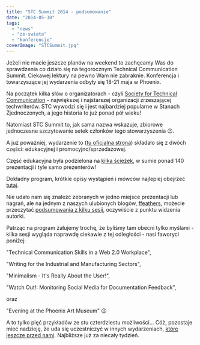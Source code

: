 ```yaml
---
title: "STC Summit 2014 - podsumowanie"
date: "2014-05-30"
tags:
  - "news"
  - "ze-swiata"
  - "konferencje"
coverImage: "STCSummit.jpg"
---
```


Jeżeli nie macie jeszcze planów na weekend to zachęcamy Was do sprawdzenia co
działo się na tegorocznym Technical Communication Summit. Ciekawej lektury na
pewno Wam nie zabraknie. Konferencja i towarzyszące jej wydarzenia odbyły się
18-21 maja w Phoenix.

Na początek kilka słów o organizatorach - czyli
[Society for Technical Communication](http://stc.org/) - największej i
najstarszej organizacji zrzeszającej techwriterów. STC wywodzi się i jest
najbardziej popularne w Stanach Zjednoczonych, a jego historia to już ponad pół
wieku!

Natomiast STC Summit to, jak sama nazwa wskazuje, zbiorowe jednoczesne
szczytowanie setek członków tego stowarzyszenia 😉.

A już poważniej, wydarzenie to ([tu oficjalna strona](http://summit.stc.org/))
składało się z dwóch części: edukacyjnej i promocyjno/sprzedażowej.

Część edukacyjna była podzielona na
[kilka ścieżek](http://summit.stc.org/track-descriptions/), w sumie ponad 140
prezentacji i tyle samo prezenterów!

Dokładny program, krótkie opisy wystąpień i mówców najlepiej obejrzeć
[tutaj](http://lanyrd.com/2014/society-for-technical-communication/).

Nie udało nam się znaleźć zebranych w jedno miejsce prezentacji lub nagrań, ale
na jednym z naszych ulubionych blogów,
[ffeathers](http://ffeathers.wordpress.com/), możecie przeczytać
[podsumowania z kilku sesji](http://ffeathers.wordpress.com/2014/05/22/stc-summit-2014-wrapup-stc14/),
oczywiście z punktu widzenia autorki.

Patrząc na program żałujemy trochę, że byliśmy tam obecni tylko myślami - kilka
sesji wygląda naprawdę ciekawie z tej odległości - nasi faworyci poniżej:

"Technical Communication Skills in a Web 2.0 Workplace",

"Writing for the Industrial and Manufacturing Sectors",

"Minimalism - It's Really About the User!",

"Watch Out!: Monitoring Social Media for Documentation Feedback",

oraz

"Evening at the Phoenix Art Museum" 😉

A to tylko pięć przykładów ze stu czterdziestu możliwości... Cóż, pozostaje mieć
nadzieję, że uda się uczestniczyć w innych wydarzeniach,
[które jeszcze przed nami](http://techwriter.pl/konferencje-2014-drugie-polrocze/).
Najbliższe już za niecały tydzień.
